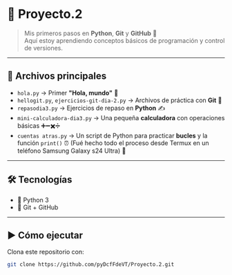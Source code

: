 # 🚀 Proyecto.2  

> Mis primeros pasos en **Python**, **Git** y **GitHub** 🐍  
Aquí estoy aprendiendo conceptos básicos de programación y control de versiones.  

---

## 📂 Archivos principales  

- `hola.py` → Primer **"Hola, mundo"** 👋  
- `hellogit.py`, `ejercicios-git-dia-2.py` → Archivos de práctica con **Git** 🔧  
- `repasodia3.py` → Ejercicios de repaso en **Python** ✍️  
- `mini-calculadora-dia3.py` → Una pequeña **calculadora** con operaciones básicas ➕➖✖️➗
- `cuentas atras.py` → Un script de Python para practicar **bucles** y la función `print()` ⏰ (Fué hecho todo el proceso desde Termux en un teléfono Samsung Galaxy s24 Ultra) 📱

---

## 🛠️ Tecnologías  

- 🐍 Python 3  
- 🌱 Git + GitHub  

---

## ▶️ Cómo ejecutar  

Clona este repositorio con:  

```bash
git clone https://github.com/pyDcfFdeVT/Proyecto.2.git
